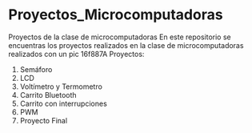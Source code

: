 # Proyectos_Microcomputadoras
Proyectos de la clase de microcomputadoras 
En este repositorio se encuentras los proyectos realizados en la clase de microcomputadoras realizados con un pic 16f887A
Proyectos:
1) Semáforo
2) LCD
3) Voltímetro y Termometro
4) Carrito Bluetooth
5) Carrito con interrupciones
6) PWM
7) Proyecto Final
